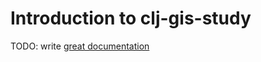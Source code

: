 # Introduction to clj-gis-study

TODO: write [great documentation](http://jacobian.org/writing/what-to-write/)
